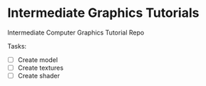 # Intermediate Graphics Tutorials
 Intermediate Computer Graphics Tutorial Repo

 Tasks:
- [ ] Create model
- [ ] Create textures
- [ ] Create shader

